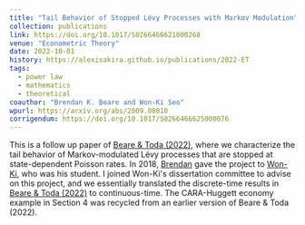 ```yaml
---
title: "Tail Behavior of Stopped Lévy Processes with Markov Modulation"
collection: publications
link: https://doi.org/10.1017/S0266466621000268
venue: "Econometric Theory"
date: 2022-10-01
history: https://alexisakira.github.io/publications/2022-ET
tags:
  - power law
  - mathematics
  - theoretical
coauthor: "Brendan K. Beare and Won-Ki Seo"
wpurl: https://arxiv.org/abs/2009.08010
corrigendum: https://doi.org/10.1017/S0266466625000076
---
```


This is a follow up paper of [Beare & Toda (2022)](https://dx.doi.org/10.3982/ECTA17984), where we characterize the tail behavior of Markov-modulated Lévy processes that are stopped at state-dependent Poisson rates. In 2018, [Brendan](https://www.brendanbeare.com/) gave the project to [Won-Ki](https://sites.google.com/site/wkseo86/), who was his student. I joined Won-Ki's dissertation committee to advise on this project, and we essentially translated the discrete-time results in [Beare & Toda (2022)](https://dx.doi.org/10.3982/ECTA17984) to continuous-time. The CARA-Huggett economy example in Section 4 was recycled from an earlier version of Beare & Toda (2022).

